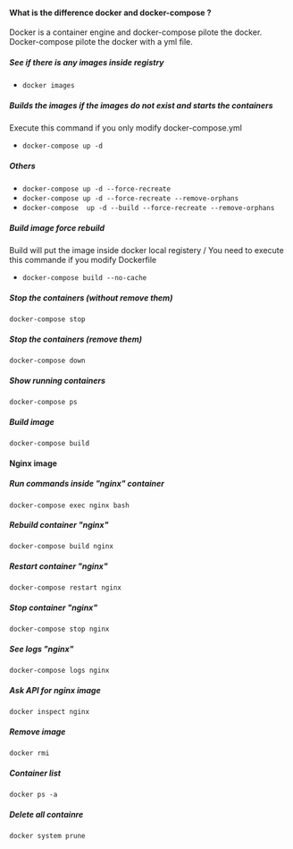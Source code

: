 #### What is the difference docker and docker-compose ?

Docker is a container engine and docker-compose pilote the docker. Docker-compose pilote the docker with a yml file.

##### See if there is any images inside registry
- ```docker images```

##### Builds the images if the images do not exist and starts the containers
Execute this command if you only modify docker-compose.yml
- ```docker-compose up -d```
##### Others
- ```docker-compose up -d --force-recreate```
- ```docker-compose up -d --force-recreate --remove-orphans```
- ```docker-compose  up -d --build --force-recreate --remove-orphans```
##### Build image force rebuild
Build will put the image inside docker local registery / You need to execute this commande if you modify Dockerfile
- ```docker-compose build --no-cache```
##### Stop the containers (without remove them)
```docker-compose stop```
##### Stop the containers (remove them)
```docker-compose down```
##### Show running containers
```docker-compose ps```
##### Build image
```docker-compose build```

#### Nginx image
##### Run commands inside "nginx" container
```docker-compose exec nginx bash```
##### Rebuild container "nginx"
```docker-compose build nginx```
##### Restart container "nginx"
```docker-compose restart nginx```
##### Stop container "nginx"
```docker-compose stop nginx```
##### See logs "nginx"
```docker-compose logs nginx```
##### Ask API for nginx image
```docker inspect nginx```
##### Remove image
```docker rmi```
##### Container list
```docker ps -a```
##### Delete all containre
```docker system prune```
